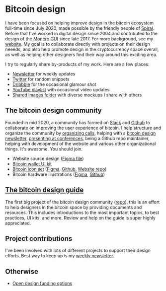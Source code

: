 # Bitcoin design

I have been focused on helping improve design in the bitcoin ecosystem full-time since July 2020, made possible by the friendly people of [Spiral](https://spiral.xyz). Before that I've worked in digital design since 2004 and contributed to the design of the [Monero GUI](https://www.figma.com/community/file/775423808468574409/Monero-GUI) since late 2017. For more background, see my [website](https://www.germanysbestkeptsecret.com). My goal is to collaborate directly with projects on their design neeeds, and also help promote design in the cryptocurrency space overall, as well as helping other designers find their way around this exciting area.

I try to regularly share by-products of my work. Here are a few places:

- [Newsletter](http://chri.sto.ph) for weekly updates
- [Twitter](http://twitter.com/gbks) for random snippets
- [Dribbble](https://dribbble.com/GBKS) for the occasional glamour shot
- [YouTube playlist](https://youtube.com/playlist?list=PL4hsXZYKTCz15guoMZUumWVlL79NlrXYO) with occasional video updates
- [Shared images folder](/shared-images) with diverse mockups I share with others

## The bitcoin design community

Founded in mid 2020, a community has formed on [Slack](http://bitcoindesigners.org) and [Github](https://github.com/bitcoindesign) to collaborate on improving the user experience of bitcoin. I help structure and organize the community by [organizing calls](https://github.com/BitcoinDesign/Meta/issues), helping with a [bitcoin design newsletter](https://bitcoindesign.substack.com), [presenting at conferences](https://youtube.com/playlist?list=PLpV0KfVOMojZXWYX88a4armnUVOQfmzPi), being a Github repo maintainer, helping with development of the website and various other organizational things. It's awesome. You should join.

- Website source design ([Figma file](https://www.figma.com/community/file/862622015964353400/Bitcoin-Designers-site))
- [Bitcoin wallet UI kit](https://www.bitcoinuikit.com)
- [Bitcoin icon set](https://bitcoinicons.com) ([Figma](https://www.figma.com/community/file/948545404023677970/Bitcoin-icon-set), [Github](https://github.com/BitcoinDesign/Bitcoin-Icons), [Website repo](https://github.com/GBKS/bitcoinicons.com))
- Bitcoin hardware illustrations ([Figma](https://www.figma.com/community/file/946807598525782935/Bitcoin-hardware-%26-accessories), [Github](https://github.com/GBKS/bitcoin-hardware-illustrations))

## [The bitcoin design guide](https://bitcoin.design/guide/)

The first big project of the bitcoin design community ([repo](https://github.com/BitcoinDesign/Guide)), this is an effort to help designers in the bitcoin space by providing documents and resources. This includes introductions to the most important topics, to best practices, UI kits, and more. Review and help on the guide is super highly appreciated.

## Project contributions

I've been involved with lots of different projects to support their design efforts. Best way to keep up is my [weekly newsletter](http://chri.sto.ph).

## Otherwise

- [Open design funding options](funding.md)
